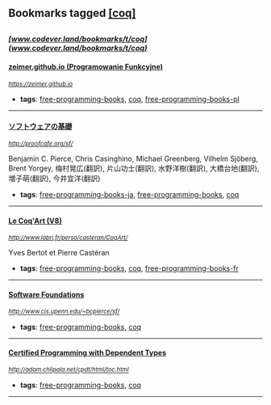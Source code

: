 ## Bookmarks tagged [[coq]](https://www.codever.land/search?q=[coq])

_<sup><sup>[www.codever.land/bookmarks/t/coq](www.codever.land/bookmarks/t/coq)</sup></sup>_
---
#### [zeimer.github.io (Programowanie Funkcyjne)](https://zeimer.github.io)
_<sup>https://zeimer.github.io</sup>_

* **tags**: [free-programming-books](../tagged/free-programming-books.md), [coq](../tagged/coq.md), [free-programming-books-pl](../tagged/free-programming-books-pl.md)
---
#### [ソフトウェアの基礎](http://proofcafe.org/sf/)
_<sup>http://proofcafe.org/sf/</sup>_

Benjamin C. Pierce, Chris Casinghino, Michael Greenberg, Vilhelm Sjöberg, Brent Yorgey, 梅村晃広(翻訳), 片山功士(翻訳), 水野洋樹(翻訳), 大橋台地(翻訳), 増子萌(翻訳), 今井宜洋(翻訳)
* **tags**: [free-programming-books-ja](../tagged/free-programming-books-ja.md), [free-programming-books](../tagged/free-programming-books.md), [coq](../tagged/coq.md)
---
#### [Le Coq'Art (V8)](http://www.labri.fr/perso/casteran/CoqArt/)
_<sup>http://www.labri.fr/perso/casteran/CoqArt/</sup>_

Yves Bertot et Pierre Castéran
* **tags**: [free-programming-books](../tagged/free-programming-books.md), [coq](../tagged/coq.md), [free-programming-books-fr](../tagged/free-programming-books-fr.md)
---
#### [Software Foundations](http://www.cis.upenn.edu/~bcpierce/sf/)
_<sup>http://www.cis.upenn.edu/~bcpierce/sf/</sup>_

* **tags**: [free-programming-books](../tagged/free-programming-books.md), [coq](../tagged/coq.md)
---
#### [Certified Programming with Dependent Types](http://adam.chlipala.net/cpdt/html/toc.html)
_<sup>http://adam.chlipala.net/cpdt/html/toc.html</sup>_

* **tags**: [free-programming-books](../tagged/free-programming-books.md), [coq](../tagged/coq.md)
---

